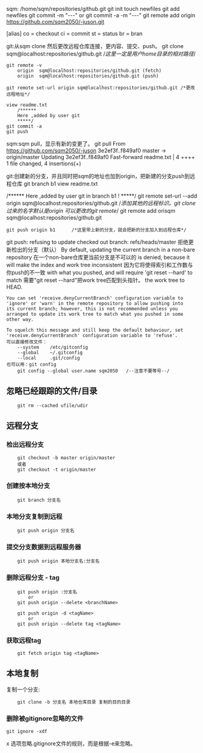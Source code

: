 sqm:
	/home/sqm/repositories/github.git
	git init
	touch newfiles
	git add newfiles
	git commit -m "---"
		or	git commit -a -m "---"
	git remote add origin https://github.com/sqm2050/-juson.git

[alias]
	co = checkout
	ci = commit
	st = status
	br = bran


git:从sqm clone 然后更改远程仓库连接，更内容、提交、push。
	git clone sqm@localhost:repositories/github.git		/*这里一定是用户home目录的相对路径*/

	git remote -v
		origin	sqm@localhost:repositories/github.git (fetch)
		origin	sqm@localhost:repositories/github.git (push)

	git remote set-url origin sqm@localhost:repositories/github.git	/*更改远程地址*/

	view readme.txt
		/******
		Here ,added by user git
 		*****/
	git commit -a
	git push

sqm:sqm pull，显示有新的变更了。
	git pull
	From https://github.com/sqm2050/-juson
    3e2ef3f..f849af0  master     -> origin/master
	Updating 3e2ef3f..f849af0
	Fast-forward
	readme.txt |    4 ++++
	1 file changed, 4 insertions(+)

git:创建新的分支，并且同时把sqm的地址也加到origin，把新建的分支push到远程仓库
	git branch b1
	view readme.txt

/******
Here ,added by user git in branch b1 !
 *****/
	git remote set-url --add origin  sqm@localhost:repositories/github.git
	/*添加其他的远程标识。git clone过来的名字默认是origin 可以更改的git remote*/
	git remote add orisqm sqm@localhost:repositories/github.git
	
	git push origin b1 		/*这里带上新的分支，就会把新的分支加入到远程仓库*/
git push:
    refusing to update checked out branch: refs/heads/master	拒绝更新检出的分支（默认）
    By default, updating the current branch in a non-bare repository     在一个non-bare仓库更当前分支是不可以的
    is denied, because it will make the index and work tree inconsistent	因为它将使得索引和工作数与你push的不一致
    with what you pushed, and will require 'git reset --hard' to match	需要"git reset --hard"把work tree匹配到头指针。
    the work tree to HEAD.
    
    You can set 'receive.denyCurrentBranch' configuration variable to	
    'ignore' or 'warn' in the remote repository to allow pushing into
    its current branch; however, this is not recommended unless you
    arranged to update its work tree to match what you pushed in some
    other way.
    
    To squelch this message and still keep the default behaviour, set
    'receive.denyCurrentBranch' configuration variable to 'refuse'.
    可以直接修改文件：
    	--system	/etc/gitconfig
    	--global	~/.gitconfig
    	--local		.git/config
    也可以用：git config
    	git config --global user.name sqm2050	/--注意不要等号--/

## 忽略已经跟踪的文件/目录
```
	git rm --cached ufile/udir
```
## 远程分支
### 检出远程分支
```
	git checkout -b master origin/master
	或者
	git checkout -t origin/master
```
### 创建按本地分支
```
	git branch 分支名
```

### 本地分支复制到远程
```
	git push origin 分支名
```

### 提交分支数据到远程服务器
```
	git push origin 本地分支名:分支名
```

### 删除远程分支 - tag
```
	git push origin :分支名
		or
	git push origin --delete <branchName>
	
	git push origin -d <tagName>
		or
	git push origin --delete tag <tagName>
```

### 获取远程tag
```
	git fetch origin tag <tagName>
```

## 本地复制
复制一个分支:
```
	git clone -b 分支名 本地仓库目录 复制的目的目录
```

### 删除被gitignore忽略的文件
```
git ignore -xdf
```
x 选项忽略.gitignore文件的规则，而是根据-e来忽略。
